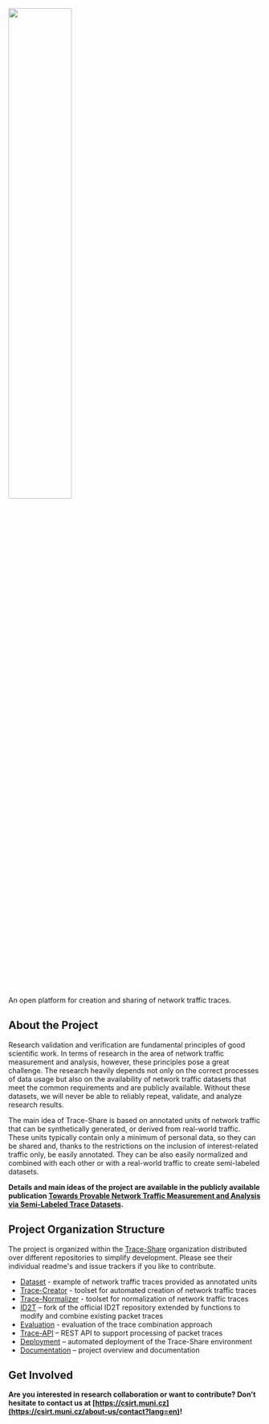 <img src="https://is.muni.cz/www/325314/logo.png" width="50%"/>

An open platform for creation and sharing of network traffic traces.


## About the Project

Research validation and verification are fundamental principles of good scientific work. In terms of research in the area of network traffic measurement and analysis, however, these principles pose a great challenge. The research heavily depends not only on the correct processes of data usage but also on the availability of network traffic datasets that meet the common requirements and are publicly available. Without these datasets, we will never be able to reliably repeat, validate, and analyze research results.

The main idea of Trace-Share is based on annotated units of network traffic that can be synthetically generated, or derived from real-world traffic. These units typically contain only a minimum of personal data, so they can be shared and, thanks to the restrictions on the inclusion of interest-related traffic only, be easily annotated. They can be also easily normalized and combined with each other or with a real-world traffic to create semi-labeled datasets.

**Details and main ideas of the project are available in the publicly available publication [Towards Provable Network Traffic Measurement and Analysis via Semi-Labeled Trace Datasets](https://doi.org/10.23919/TMA.2018.8506498).**


## Project Organization Structure

The project is organized within the [Trace-Share](https://github.com/Trace-Share) organization distributed over different repositories to simplify development. Please see their individual readme's and issue trackers if you like to contribute.

- [Dataset](https://github.com/Trace-Share/Dataset) - example of network traffic traces provided as annotated units
- [Trace-Creator](https://github.com/Trace-Share/Trace-Creator) - toolset for automated creation of network traffic traces
- [Trace-Normalizer](https://github.com/Trace-Share/Trace-Normalizer) - toolset for normalization of network traffic traces
- [ID2T](https://github.com/Trace-Share/ID2T) – fork of the official ID2T repository extended by functions to modify and combine existing packet traces
- [Evaluation](https://github.com/Trace-Share/Evaluation) - evaluation of the trace combination approach
- [Trace-API](https://github.com/Trace-Share/Trace-API) – REST API to support processing of packet traces
- [Deployment](https://github.com/Trace-Share/Deployment) – automated deployment of the Trace-Share environment
- [Documentation](https://github.com/Trace-Share/Documentation) – project overview and documentation 


## Get Involved

**Are you interested in research collaboration or want to contribute? Don't hesitate to contact us at [https://csirt.muni.cz](https://csirt.muni.cz/about-us/contact?lang=en)!**
